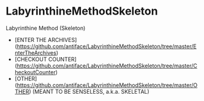 LabyrinthineMethodSkeleton
==========================

Labyrinthine Method (Skeleton)
* [ENTER THE ARCHIVES] (https://github.com/antiface/LabyrinthineMethodSkeleton/tree/master/EnterTheArchives)
* [CHECKOUT COUNTER] (https://github.com/antiface/LabyrinthineMethodSkeleton/tree/master/CheckoutCounter)
* [OTHER] (https://github.com/antiface/LabyrinthineMethodSkeleton/tree/master/OTHER) (MEANT TO BE SENSELESS, a.k.a. SKELETAL)

